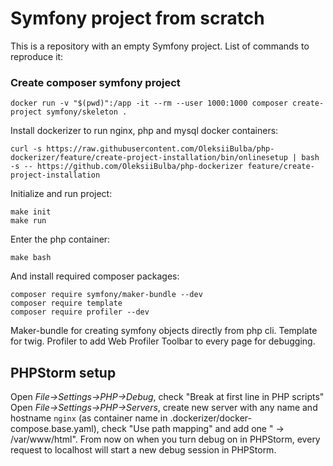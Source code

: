 # Symfony project from scratch

This is a repository with an empty Symfony project.
List of commands to reproduce it:
### Create composer symfony project
```shell
docker run -v "$(pwd)":/app -it --rm --user 1000:1000 composer create-project symfony/skeleton .
```
Install dockerizer to run nginx, php and mysql docker containers: 
```shell
curl -s https://raw.githubusercontent.com/OleksiiBulba/php-dockerizer/feature/create-project-installation/bin/onlinesetup | bash -s -- https://github.com/OleksiiBulba/php-dockerizer feature/create-project-installation
```
Initialize and run project:
```shell
make init
make run
```
Enter the php container:
```shell
make bash
```
And install required composer packages:
```shell
composer require symfony/maker-bundle --dev
composer require template
composer require profiler --dev
```
Maker-bundle for creating symfony objects directly from php cli. Template for twig. Profiler to add Web Profiler Toolbar to every page for debugging.

## PHPStorm setup
Open _File->Settings->PHP->Debug_, check "Break at first line in PHP scripts"
Open _File->Settings->PHP->Servers_, create new server with any name and hostname `nginx` (as container name in .dockerizer/docker-compose.base.yaml), check "Use path mapping" and add one "<project root> -> /var/www/html". From now on when you turn debug on in PHPStorm, every request to localhost will start a new debug session in PHPStorm.